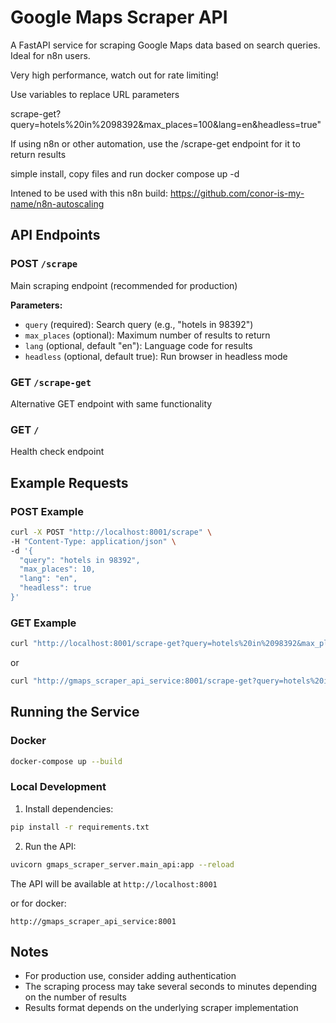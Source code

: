 # Google Maps Scraper API

A FastAPI service for scraping Google Maps data based on search queries. Ideal for n8n users.

Very high performance, watch out for rate limiting!

Use variables to replace URL parameters

scrape-get?query=hotels%20in%2098392&max_places=100&lang=en&headless=true"

If using n8n or other automation, use the /scrape-get endpoint for it to return results

simple install, copy files and run docker compose up -d

Intened to be used with this n8n build: 
https://github.com/conor-is-my-name/n8n-autoscaling 

## API Endpoints

### POST `/scrape`
Main scraping endpoint (recommended for production)

**Parameters:**
- `query` (required): Search query (e.g., "hotels in 98392")
- `max_places` (optional): Maximum number of results to return
- `lang` (optional, default "en"): Language code for results
- `headless` (optional, default true): Run browser in headless mode

### GET `/scrape-get`
Alternative GET endpoint with same functionality

### GET `/`
Health check endpoint

## Example Requests

### POST Example
```bash
curl -X POST "http://localhost:8001/scrape" \
-H "Content-Type: application/json" \
-d '{
  "query": "hotels in 98392",
  "max_places": 10,
  "lang": "en",
  "headless": true
}'
```

### GET Example
```bash
curl "http://localhost:8001/scrape-get?query=hotels%20in%2098392&max_places=10&lang=en&headless=true"
```
or

```bash
curl "http://gmaps_scraper_api_service:8001/scrape-get?query=hotels%20in%2098392&max_places=10&lang=en&headless=true"
```


## Running the Service

### Docker
```bash
docker-compose up --build
```

### Local Development
1. Install dependencies:
```bash
pip install -r requirements.txt
```

2. Run the API:
```bash
uvicorn gmaps_scraper_server.main_api:app --reload
```


The API will be available at `http://localhost:8001`

or for docker:

`http://gmaps_scraper_api_service:8001`

## Notes
- For production use, consider adding authentication
- The scraping process may take several seconds to minutes depending on the number of results
- Results format depends on the underlying scraper implementation
